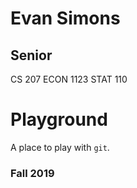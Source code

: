 # Evan Simons
## Senior

CS 207
ECON 1123
STAT 110

# Playground

A place to play with `git`.

### Fall 2019
